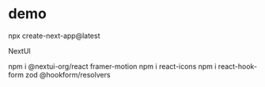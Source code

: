 # demo

npx create-next-app@latest

NextUI

npm i @nextui-org/react framer-motion
npm i react-icons
npm i react-hook-form zod @hookform/resolvers